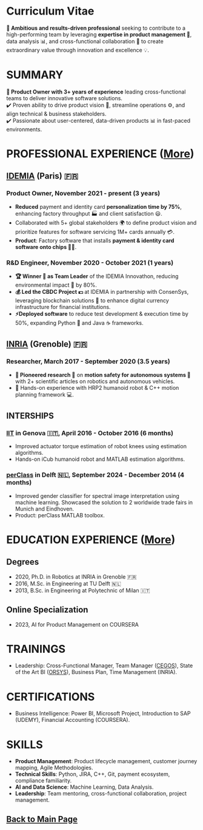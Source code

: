 # Curriculum Vitae

**🎯 Ambitious and results-driven professional** seeking to contribute to a high-performing team by leveraging **expertise in product management 🚀**, data analysis 📊, and cross-functional collaboration 🤝 to create extraordinary value through innovation and excellence 💡.

# SUMMARY

**💼 Product Owner with 3+ years of experience** leading cross-functional teams to deliver innovative software solutions.  
✔️ Proven ability to drive product vision 🚀, streamline operations ⚙️, and align technical & business stakeholders.  
✔️ Passionate about user-centered, data-driven products 📊 in fast-paced environments.

# PROFESSIONAL EXPERIENCE ([More](https://teoka.github.io/career/work.html))

## [IDEMIA](https://www.idemia.com/fr) (Paris) 🇫🇷

### Product Owner, November 2021 - present (3 years)

- **Reduced** payment and identity card **personalization time by 75%**, enhancing factory throughput 🏭 and client satisfaction 😃.
- Collaborated with 5+ global stakeholders 🌍 to define product vision and prioritize features for software servicing 1M+ cards annually 💳.
- **Product**: Factory software that installs **payment & identity card software onto chips 🏦💾**.

### R&D Engineer, November 2020 - October 2021 (1 years)

- **🏆 Winner 🥇 as Team Leader** of the IDEMIA Innovathon, reducing environmental impact 🌱 by 80%.
- **💰 Led the CBDC Project 💵** at IDEMIA in partnership with ConsenSys, leveraging blockchain solutions 🔗 to enhance digital currency infrastructure for financial institutions.
- **⚡Deployed software** to reduce test development & execution time by 50%, expanding Python 🐍 and Java ☕ frameworks.

## [INRIA](https://inria.fr/fr) (Grenoble) 🇫🇷

### Researcher, March 2017 - September 2020 (3.5 years)

- **📜 Pioneered research 🔬** on **motion safety for autonomous systems 🚗** with 2+ scientific articles on robotics and autonomous vehicles.
- 🤖 Hands-on experience with HRP2 humanoid robot & C++ motion planning framework 💻.

## INTERSHIPS

### [IIT](https://www.iit.it/) in Genova 🇮🇹, April 2016 - October 2016 (6 months)

- Improved actuator torque estimation of robot knees using estimation algorithms.
- Hands-on iCub humanoid robot and MATLAB estimation algorithms.

### [perClass](https://www.perclass.com/) in Delft 🇳🇱, September 2024 - December 2014 (4 months)

- Improved gender classifier for spectral image interpretation using machine learning. Showcased the solution to 2 worldwide trade fairs in Munich and Eindhoven.
- Product: perClass MATLAB toolbox.


# EDUCATION EXPERIENCE ([More](https://teoka.github.io/career/education.html))

## Degrees

- 2020, Ph.D. in Robotics at INRIA in Grenoble 🇫🇷
- 2016, M.Sc. in Engineering at TU Delft 🇳🇱
- 2013, B.Sc. in Engineering at Polytechnic of Milan 🇮🇹

## Online Specialization

- 2023, AI for Product Management on COURSERA

# TRAININGS

- Leadership: Cross-Functional Manager, Team Manager ([CEGOS](https://www.cegos.fr/)), State of the Art BI ([ORSYS](https://www.orsys.fr/)), Business Plan, Time Management (INRIA).

# CERTIFICATIONS

- Business Intelligence: Power BI, Microsoft Project, Introduction to SAP (UDEMY), Financial Accounting (COURSERA).

# SKILLS

- **Product Management**: Product lifecycle management, customer journey mapping, Agile Methodologies.
- **Technical Skills**: Python, JIRA, C++, Git, payment ecosystem, compliance familiarity.
- **AI and Data Science**: Machine Learning, Data Analysis.
- **Leadership**: Team mentoring, cross-functional collaboration, project management.

## [Back to Main Page](https://teoka.github.io)
